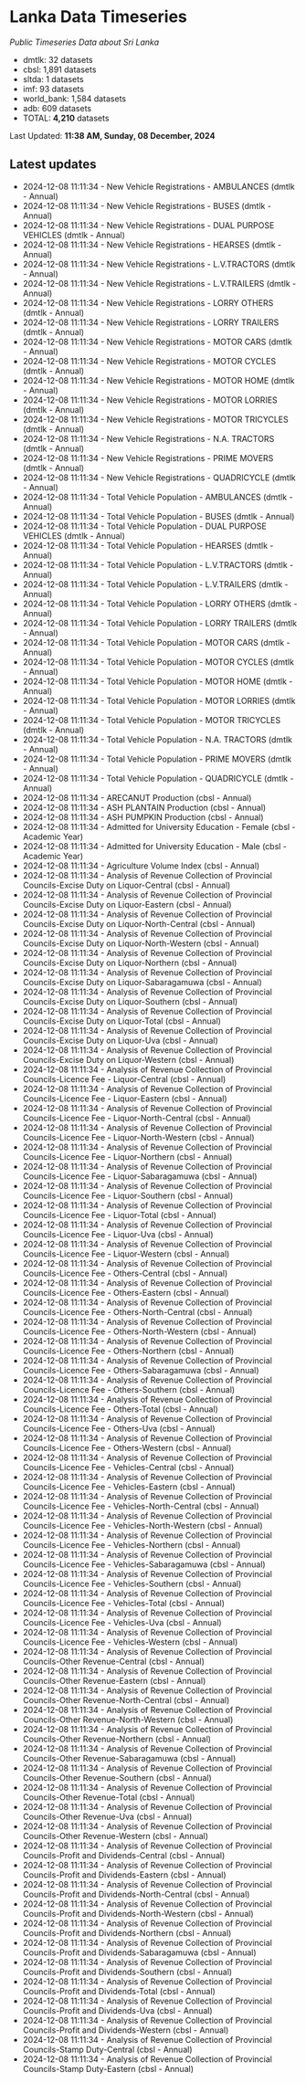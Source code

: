 # Lanka Data Timeseries
*Public Timeseries Data about Sri Lanka*

* dmtlk: 32 datasets
* cbsl: 1,891 datasets
* sltda: 1 datasets
* imf: 93 datasets
* world_bank: 1,584 datasets
* adb: 609 datasets
* TOTAL: **4,210** datasets

Last Updated: **11:38 AM, Sunday, 08 December, 2024**

## Latest updates

* 2024-12-08 11:11:34 - New Vehicle Registrations - AMBULANCES (dmtlk - Annual)
* 2024-12-08 11:11:34 - New Vehicle Registrations - BUSES (dmtlk - Annual)
* 2024-12-08 11:11:34 - New Vehicle Registrations - DUAL PURPOSE VEHICLES (dmtlk - Annual)
* 2024-12-08 11:11:34 - New Vehicle Registrations - HEARSES (dmtlk - Annual)
* 2024-12-08 11:11:34 - New Vehicle Registrations - L.V.TRACTORS (dmtlk - Annual)
* 2024-12-08 11:11:34 - New Vehicle Registrations - L.V.TRAILERS (dmtlk - Annual)
* 2024-12-08 11:11:34 - New Vehicle Registrations - LORRY OTHERS (dmtlk - Annual)
* 2024-12-08 11:11:34 - New Vehicle Registrations - LORRY TRAILERS (dmtlk - Annual)
* 2024-12-08 11:11:34 - New Vehicle Registrations - MOTOR CARS (dmtlk - Annual)
* 2024-12-08 11:11:34 - New Vehicle Registrations - MOTOR CYCLES (dmtlk - Annual)
* 2024-12-08 11:11:34 - New Vehicle Registrations - MOTOR HOME (dmtlk - Annual)
* 2024-12-08 11:11:34 - New Vehicle Registrations - MOTOR LORRIES (dmtlk - Annual)
* 2024-12-08 11:11:34 - New Vehicle Registrations - MOTOR TRICYCLES (dmtlk - Annual)
* 2024-12-08 11:11:34 - New Vehicle Registrations - N.A. TRACTORS (dmtlk - Annual)
* 2024-12-08 11:11:34 - New Vehicle Registrations - PRIME MOVERS (dmtlk - Annual)
* 2024-12-08 11:11:34 - New Vehicle Registrations - QUADRICYCLE (dmtlk - Annual)
* 2024-12-08 11:11:34 - Total Vehicle Population - AMBULANCES (dmtlk - Annual)
* 2024-12-08 11:11:34 - Total Vehicle Population - BUSES (dmtlk - Annual)
* 2024-12-08 11:11:34 - Total Vehicle Population - DUAL PURPOSE VEHICLES (dmtlk - Annual)
* 2024-12-08 11:11:34 - Total Vehicle Population - HEARSES (dmtlk - Annual)
* 2024-12-08 11:11:34 - Total Vehicle Population - L.V.TRACTORS (dmtlk - Annual)
* 2024-12-08 11:11:34 - Total Vehicle Population - L.V.TRAILERS (dmtlk - Annual)
* 2024-12-08 11:11:34 - Total Vehicle Population - LORRY OTHERS (dmtlk - Annual)
* 2024-12-08 11:11:34 - Total Vehicle Population - LORRY TRAILERS (dmtlk - Annual)
* 2024-12-08 11:11:34 - Total Vehicle Population - MOTOR CARS (dmtlk - Annual)
* 2024-12-08 11:11:34 - Total Vehicle Population - MOTOR CYCLES (dmtlk - Annual)
* 2024-12-08 11:11:34 - Total Vehicle Population - MOTOR HOME (dmtlk - Annual)
* 2024-12-08 11:11:34 - Total Vehicle Population - MOTOR LORRIES (dmtlk - Annual)
* 2024-12-08 11:11:34 - Total Vehicle Population - MOTOR TRICYCLES (dmtlk - Annual)
* 2024-12-08 11:11:34 - Total Vehicle Population - N.A. TRACTORS (dmtlk - Annual)
* 2024-12-08 11:11:34 - Total Vehicle Population - PRIME MOVERS (dmtlk - Annual)
* 2024-12-08 11:11:34 - Total Vehicle Population - QUADRICYCLE (dmtlk - Annual)
* 2024-12-08 11:11:34 - ARECANUT Production (cbsl - Annual)
* 2024-12-08 11:11:34 - ASH PLANTAIN Production (cbsl - Annual)
* 2024-12-08 11:11:34 - ASH PUMPKIN Production (cbsl - Annual)
* 2024-12-08 11:11:34 - Admitted for University Education - Female (cbsl - Academic Year)
* 2024-12-08 11:11:34 - Admitted for University Education - Male (cbsl - Academic Year)
* 2024-12-08 11:11:34 - Agriculture Volume Index (cbsl - Annual)
* 2024-12-08 11:11:34 - Analysis of Revenue Collection of Provincial Councils-Excise Duty on Liquor-Central (cbsl - Annual)
* 2024-12-08 11:11:34 - Analysis of Revenue Collection of Provincial Councils-Excise Duty on Liquor-Eastern (cbsl - Annual)
* 2024-12-08 11:11:34 - Analysis of Revenue Collection of Provincial Councils-Excise Duty on Liquor-North-Central (cbsl - Annual)
* 2024-12-08 11:11:34 - Analysis of Revenue Collection of Provincial Councils-Excise Duty on Liquor-North-Western (cbsl - Annual)
* 2024-12-08 11:11:34 - Analysis of Revenue Collection of Provincial Councils-Excise Duty on Liquor-Northern (cbsl - Annual)
* 2024-12-08 11:11:34 - Analysis of Revenue Collection of Provincial Councils-Excise Duty on Liquor-Sabaragamuwa (cbsl - Annual)
* 2024-12-08 11:11:34 - Analysis of Revenue Collection of Provincial Councils-Excise Duty on Liquor-Southern (cbsl - Annual)
* 2024-12-08 11:11:34 - Analysis of Revenue Collection of Provincial Councils-Excise Duty on Liquor-Total (cbsl - Annual)
* 2024-12-08 11:11:34 - Analysis of Revenue Collection of Provincial Councils-Excise Duty on Liquor-Uva (cbsl - Annual)
* 2024-12-08 11:11:34 - Analysis of Revenue Collection of Provincial Councils-Excise Duty on Liquor-Western (cbsl - Annual)
* 2024-12-08 11:11:34 - Analysis of Revenue Collection of Provincial Councils-Licence Fee - Liquor-Central (cbsl - Annual)
* 2024-12-08 11:11:34 - Analysis of Revenue Collection of Provincial Councils-Licence Fee - Liquor-Eastern (cbsl - Annual)
* 2024-12-08 11:11:34 - Analysis of Revenue Collection of Provincial Councils-Licence Fee - Liquor-North-Central (cbsl - Annual)
* 2024-12-08 11:11:34 - Analysis of Revenue Collection of Provincial Councils-Licence Fee - Liquor-North-Western (cbsl - Annual)
* 2024-12-08 11:11:34 - Analysis of Revenue Collection of Provincial Councils-Licence Fee - Liquor-Northern (cbsl - Annual)
* 2024-12-08 11:11:34 - Analysis of Revenue Collection of Provincial Councils-Licence Fee - Liquor-Sabaragamuwa (cbsl - Annual)
* 2024-12-08 11:11:34 - Analysis of Revenue Collection of Provincial Councils-Licence Fee - Liquor-Southern (cbsl - Annual)
* 2024-12-08 11:11:34 - Analysis of Revenue Collection of Provincial Councils-Licence Fee - Liquor-Total (cbsl - Annual)
* 2024-12-08 11:11:34 - Analysis of Revenue Collection of Provincial Councils-Licence Fee - Liquor-Uva (cbsl - Annual)
* 2024-12-08 11:11:34 - Analysis of Revenue Collection of Provincial Councils-Licence Fee - Liquor-Western (cbsl - Annual)
* 2024-12-08 11:11:34 - Analysis of Revenue Collection of Provincial Councils-Licence Fee - Others-Central (cbsl - Annual)
* 2024-12-08 11:11:34 - Analysis of Revenue Collection of Provincial Councils-Licence Fee - Others-Eastern (cbsl - Annual)
* 2024-12-08 11:11:34 - Analysis of Revenue Collection of Provincial Councils-Licence Fee - Others-North-Central (cbsl - Annual)
* 2024-12-08 11:11:34 - Analysis of Revenue Collection of Provincial Councils-Licence Fee - Others-North-Western (cbsl - Annual)
* 2024-12-08 11:11:34 - Analysis of Revenue Collection of Provincial Councils-Licence Fee - Others-Northern (cbsl - Annual)
* 2024-12-08 11:11:34 - Analysis of Revenue Collection of Provincial Councils-Licence Fee - Others-Sabaragamuwa (cbsl - Annual)
* 2024-12-08 11:11:34 - Analysis of Revenue Collection of Provincial Councils-Licence Fee - Others-Southern (cbsl - Annual)
* 2024-12-08 11:11:34 - Analysis of Revenue Collection of Provincial Councils-Licence Fee - Others-Total (cbsl - Annual)
* 2024-12-08 11:11:34 - Analysis of Revenue Collection of Provincial Councils-Licence Fee - Others-Uva (cbsl - Annual)
* 2024-12-08 11:11:34 - Analysis of Revenue Collection of Provincial Councils-Licence Fee - Others-Western (cbsl - Annual)
* 2024-12-08 11:11:34 - Analysis of Revenue Collection of Provincial Councils-Licence Fee - Vehicles-Central (cbsl - Annual)
* 2024-12-08 11:11:34 - Analysis of Revenue Collection of Provincial Councils-Licence Fee - Vehicles-Eastern (cbsl - Annual)
* 2024-12-08 11:11:34 - Analysis of Revenue Collection of Provincial Councils-Licence Fee - Vehicles-North-Central (cbsl - Annual)
* 2024-12-08 11:11:34 - Analysis of Revenue Collection of Provincial Councils-Licence Fee - Vehicles-North-Western (cbsl - Annual)
* 2024-12-08 11:11:34 - Analysis of Revenue Collection of Provincial Councils-Licence Fee - Vehicles-Northern (cbsl - Annual)
* 2024-12-08 11:11:34 - Analysis of Revenue Collection of Provincial Councils-Licence Fee - Vehicles-Sabaragamuwa (cbsl - Annual)
* 2024-12-08 11:11:34 - Analysis of Revenue Collection of Provincial Councils-Licence Fee - Vehicles-Southern (cbsl - Annual)
* 2024-12-08 11:11:34 - Analysis of Revenue Collection of Provincial Councils-Licence Fee - Vehicles-Total (cbsl - Annual)
* 2024-12-08 11:11:34 - Analysis of Revenue Collection of Provincial Councils-Licence Fee - Vehicles-Uva (cbsl - Annual)
* 2024-12-08 11:11:34 - Analysis of Revenue Collection of Provincial Councils-Licence Fee - Vehicles-Western (cbsl - Annual)
* 2024-12-08 11:11:34 - Analysis of Revenue Collection of Provincial Councils-Other Revenue-Central (cbsl - Annual)
* 2024-12-08 11:11:34 - Analysis of Revenue Collection of Provincial Councils-Other Revenue-Eastern (cbsl - Annual)
* 2024-12-08 11:11:34 - Analysis of Revenue Collection of Provincial Councils-Other Revenue-North-Central (cbsl - Annual)
* 2024-12-08 11:11:34 - Analysis of Revenue Collection of Provincial Councils-Other Revenue-North-Western (cbsl - Annual)
* 2024-12-08 11:11:34 - Analysis of Revenue Collection of Provincial Councils-Other Revenue-Northern (cbsl - Annual)
* 2024-12-08 11:11:34 - Analysis of Revenue Collection of Provincial Councils-Other Revenue-Sabaragamuwa (cbsl - Annual)
* 2024-12-08 11:11:34 - Analysis of Revenue Collection of Provincial Councils-Other Revenue-Southern (cbsl - Annual)
* 2024-12-08 11:11:34 - Analysis of Revenue Collection of Provincial Councils-Other Revenue-Total (cbsl - Annual)
* 2024-12-08 11:11:34 - Analysis of Revenue Collection of Provincial Councils-Other Revenue-Uva (cbsl - Annual)
* 2024-12-08 11:11:34 - Analysis of Revenue Collection of Provincial Councils-Other Revenue-Western (cbsl - Annual)
* 2024-12-08 11:11:34 - Analysis of Revenue Collection of Provincial Councils-Profit and Dividends-Central (cbsl - Annual)
* 2024-12-08 11:11:34 - Analysis of Revenue Collection of Provincial Councils-Profit and Dividends-Eastern (cbsl - Annual)
* 2024-12-08 11:11:34 - Analysis of Revenue Collection of Provincial Councils-Profit and Dividends-North-Central (cbsl - Annual)
* 2024-12-08 11:11:34 - Analysis of Revenue Collection of Provincial Councils-Profit and Dividends-North-Western (cbsl - Annual)
* 2024-12-08 11:11:34 - Analysis of Revenue Collection of Provincial Councils-Profit and Dividends-Northern (cbsl - Annual)
* 2024-12-08 11:11:34 - Analysis of Revenue Collection of Provincial Councils-Profit and Dividends-Sabaragamuwa (cbsl - Annual)
* 2024-12-08 11:11:34 - Analysis of Revenue Collection of Provincial Councils-Profit and Dividends-Southern (cbsl - Annual)
* 2024-12-08 11:11:34 - Analysis of Revenue Collection of Provincial Councils-Profit and Dividends-Total (cbsl - Annual)
* 2024-12-08 11:11:34 - Analysis of Revenue Collection of Provincial Councils-Profit and Dividends-Uva (cbsl - Annual)
* 2024-12-08 11:11:34 - Analysis of Revenue Collection of Provincial Councils-Profit and Dividends-Western (cbsl - Annual)
* 2024-12-08 11:11:34 - Analysis of Revenue Collection of Provincial Councils-Stamp Duty-Central (cbsl - Annual)
* 2024-12-08 11:11:34 - Analysis of Revenue Collection of Provincial Councils-Stamp Duty-Eastern (cbsl - Annual)